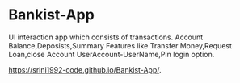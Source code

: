 # Bankist-App
 UI interaction app which consists of transactions.
 Account Balance,Deposists,Summary
 Features like Transfer Money,Request Loan,close Account
 UserAccount-UserName,Pin login option.
 
 https://srini1992-code.github.io/Bankist-App/.
 
 
